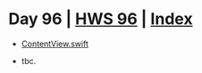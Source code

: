 # Day 96 | [HWS 96](https://www.hackingwithswift.com/100/swiftui/96) | [Index](https://github.com/JulesMoorhouse/100DaysOfSwiftUI/blob/main/README.md)

- [ContentView.swift](https://github.com/JulesMoorhouse/100DaysOfSwiftUI/blob/main/P19%20SnowSeeker/P19%20SnowSeeker/ContentView.swift)
  
- tbc.